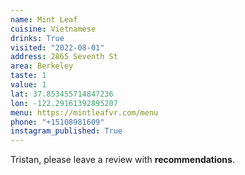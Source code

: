 ```yaml
---
name: Mint Leaf
cuisine: Vietnamese
drinks: True
visited: "2022-08-01"
address: 2865 Seventh St
area: Berkeley
taste: 1
value: 1
lat: 37.853455714847236
lon: -122.29161392895207
menu: https://mintleafvr.com/menu
phone: "+15108981609"
instagram_published: True
---
```


Tristan, please leave a review with **recommendations**.
